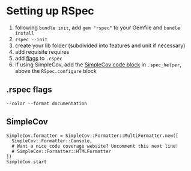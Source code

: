 # Setting up RSpec

1. following `bundle init`, add `gem "rspec"` to your Gemfile and `bundle install`  
2. `rspec --init`
3. create your lib folder (subdivided into features and unit if necessary)
4. add requisite requires
5. add [flags](#.rspec-flags) to `.rspec`
6. if using SimpleCov, add the [SimpleCov code block](#simplecov) in `.spec_helper`, above the `RSpec.configure` block




## .rspec flags

```
--color --format documentation
```

## SimpleCov

```
SimpleCov.formatter = SimpleCov::Formatter::MultiFormatter.new([
  SimpleCov::Formatter::Console,
  # Want a nice code coverage website? Uncomment this next line!
  # SimpleCov::Formatter::HTMLFormatter
])
SimpleCov.start
```